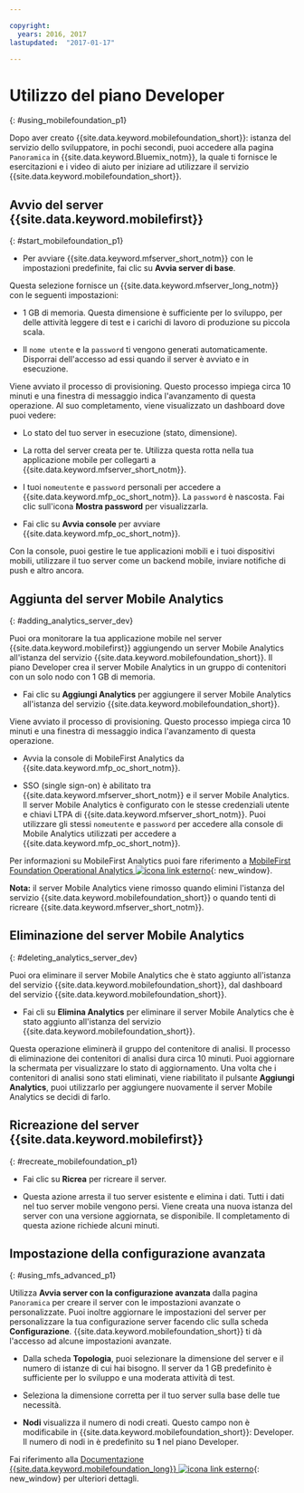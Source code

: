 ```yaml
---

copyright:
  years: 2016, 2017
lastupdated:  "2017-01-17"

---
```


#	Utilizzo del piano Developer
{: #using_mobilefoundation_p1}

Dopo aver creato {{site.data.keyword.mobilefoundation_short}}: istanza del servizio dello sviluppatore, in pochi secondi, puoi accedere alla pagina `Panoramica` in {{site.data.keyword.Bluemix_notm}}, la quale ti fornisce le esercitazioni e i video di aiuto per iniziare ad utilizzare il servizio  {{site.data.keyword.mobilefoundation_short}}.

## Avvio del server {{site.data.keyword.mobilefirst}}
{: #start_mobilefoundation_p1}
* Per avviare {{site.data.keyword.mfserver_short_notm}} con le impostazioni predefinite, fai clic su **Avvia server di base**.

Questa selezione fornisce un {{site.data.keyword.mfserver_long_notm}} con le seguenti impostazioni:
*	1 GB di memoria. Questa dimensione è sufficiente per lo sviluppo, per delle attività leggere di test e i carichi di lavoro di produzione su piccola scala.

*	Il `nome utente` e la `password` ti vengono generati
automaticamente. Disporrai dell'accesso ad essi quando il server è avviato e in esecuzione.

Viene avviato il processo di provisioning. Questo processo impiega circa 10 minuti e una finestra di messaggio
indica l'avanzamento di questa operazione. Al suo completamento, viene visualizzato un dashboard
dove puoi vedere:
*	Lo stato del tuo server in esecuzione (stato, dimensione).

*	La rotta del server creata per te. Utilizza questa rotta nella tua applicazione mobile per collegarti a {{site.data.keyword.mfserver_short_notm}}.

*	I tuoi `nomeutente` e `password` personali per accedere a {{site.data.keyword.mfp_oc_short_notm}}. La `password` è nascosta. Fai clic sull'icona **Mostra password** per visualizzarla.

*	Fai clic su **Avvia console** per avviare {{site.data.keyword.mfp_oc_short_notm}}.


<!--This console runs inside the container.--> Con la console, puoi gestire le tue applicazioni mobili e i tuoi dispositivi mobili, utilizzare il tuo server come un backend mobile, inviare notifiche di push e altro ancora.

##  Aggiunta del server Mobile Analytics
{: #adding_analytics_server_dev}

 Puoi ora monitorare la tua applicazione mobile nel server {{site.data.keyword.mobilefirst}} aggiungendo un server  Mobile Analytics all'istanza del servizio {{site.data.keyword.mobilefoundation_short}}. Il piano Developer crea il server Mobile Analytics in un gruppo di contenitori con un solo nodo con 1 GB di memoria.

* Fai clic su **Aggiungi Analytics** per aggiungere il server Mobile Analytics all'istanza del servizio {{site.data.keyword.mobilefoundation_short}}.

Viene avviato il processo di provisioning. Questo processo impiega circa 10 minuti e una finestra di messaggio
indica l'avanzamento di questa operazione.  

* Avvia la console di MobileFirst Analytics da {{site.data.keyword.mfp_oc_short_notm}}.

* SSO (single sign-on) è abilitato tra {{site.data.keyword.mfserver_short_notm}} e il server Mobile Analytics. Il server Mobile Analytics è configurato con le stesse credenziali utente e chiavi LTPA di {{site.data.keyword.mfserver_short_notm}}. Puoi utilizzare gli stessi `nomeutente` e `password` per accedere alla console di Mobile Analytics utilizzati per accedere a {{site.data.keyword.mfp_oc_short_notm}}.

Per informazioni su MobileFirst Analytics puoi fare riferimento a [MobileFirst Foundation Operational Analytics ![icona link esterno](../../icons/launch-glyph.svg "icona link esterno")](https://mobilefirstplatform.ibmcloud.com/tutorials/en/foundation/8.0/analytics/ "icona link esterno"){: new_window}.

**Nota:** il server Mobile Analytics viene rimosso quando elimini l'istanza del servizio {{site.data.keyword.mobilefoundation_short}} o quando tenti di ricreare {{site.data.keyword.mfserver_short_notm}}.

##  Eliminazione del server Mobile Analytics 
{: #deleting_analytics_server_dev}

Puoi ora eliminare il server Mobile Analytics che è stato aggiunto all'istanza del servizio {{site.data.keyword.mobilefoundation_short}},
dal dashboard del servizio {{site.data.keyword.mobilefoundation_short}}.

* Fai cli su **Elimina Analytics** per eliminare il server Mobile Analytics che è stato aggiunto all'istanza del servizio {{site.data.keyword.mobilefoundation_short}}.

 Questa operazione eliminerà il gruppo del contenitore di analisi. Il processo di eliminazione dei contenitori di analisi dura circa 10 minuti. Puoi aggiornare la schermata per visualizzare lo stato di aggiornamento. Una volta che i contenitori di analisi sono stati eliminati, viene riabilitato il pulsante **Aggiungi Analytics**, puoi utilizzarlo per aggiungere nuovamente il server Mobile Analytics se decidi di farlo.


## Ricreazione del server {{site.data.keyword.mobilefirst}}
{: #recreate_mobilefoundation_p1}

*	Fai clic su **Ricrea** per ricreare il server.

* Questa azione arresta il tuo server esistente e elimina i dati. Tutti i dati nel tuo server mobile vengono persi. Viene creata una nuova istanza del server con una versione aggiornata, se disponibile. Il completamento di questa azione richiede
alcuni minuti.

##	Impostazione della configurazione avanzata
{: #using_mfs_advanced_p1}

Utilizza **Avvia server con la configurazione avanzata** dalla pagina `Panoramica` per creare il server con le impostazioni avanzate o personalizzate. Puoi inoltre
aggiornare le impostazioni del server per personalizzare la tua configurazione server facendo clic sulla scheda
**Configurazione**. {{site.data.keyword.mobilefoundation_short}} ti dà l'accesso ad alcune impostazioni avanzate.

*	Dalla scheda **Topologia**, puoi selezionare la dimensione del server e il numero di istanze di cui hai bisogno. Il server da 1 GB predefinito è sufficiente per lo sviluppo e una moderata attività di test.

  - Seleziona la dimensione corretta per il tuo server sulla base delle tue necessità.

* **Nodi** visualizza il numero di nodi creati. Questo campo non è modificabile in {{site.data.keyword.mobilefoundation_short}}: Developer. Il numero di nodi in <!--in your {{site.data.keyword.IBM_notm}} container group--> è predefinito su **1** nel piano Developer.

Fai riferimento alla [Documentazione {{site.data.keyword.mobilefoundation_long}} ![icona link esterno](../../icons/launch-glyph.svg "icona link esterno")](https://www.ibm.com/support/knowledgecenter/SSHS8R_8.0.0/wl_welcome.html "icona link esterno"){: new_window} per ulteriori dettagli.
